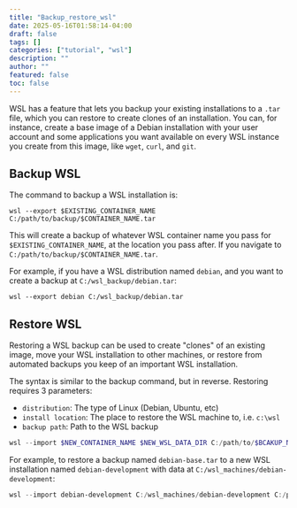 ```yaml
---
title: "Backup_restore_wsl"
date: 2025-05-16T01:58:14-04:00
draft: false
tags: []
categories: ["tutorial", "wsl"]
description: ""
author: ""
featured: false
toc: false
---
```


WSL has a feature that lets you backup your existing installations to a `.tar` file, which you can restore to create clones of an installation. You can, for instance, create a base image of a Debian installation with your user account and some applications you want available on every WSL instance you create from this image, like `wget`, `curl`, and `git`.

## Backup WSL

The command to backup a WSL installation is:

```shell
wsl --export $EXISTING_CONTAINER_NAME C:/path/to/backup/$CONTAINER_NAME.tar
```

This will create a backup of whatever WSL container name you pass for `$EXISTING_CONTAINER_NAME`, at the location you pass after. If you navigate to `C:/path/to/backup/$CONTAINER_NAME.tar`.

For example, if you have a WSL distribution named `debian`, and you want to create a backup at `C:/wsl_backup/debian.tar`:

```shell
wsl --export debian C:/wsl_backup/debian.tar
```

## Restore WSL

Restoring a WSL backup can be used to create "clones" of an existing image, move your WSL installation to other machines, or restore from automated backups you keep of an important WSL installation.

The syntax is similar to the backup command, but in reverse. Restoring requires 3 parameters:

* `distribution`: The type of Linux (Debian, Ubuntu, etc)
* `install location`: The place to restore the WSL machine to, i.e. `c:\wsl`
* `backup path`: Path to the WSL backup

```powershell
wsl --import $NEW_CONTAINER_NAME $NEW_WSL_DATA_DIR C:/path/to/$BCAKUP_NAME.tar
```

For example, to restore a backup named `debian-base.tar` to a new WSL installation named `debian-development` with data at `C:/wsl_machines/debian-development`:

```powershell
wsl --import debian-development C:/wsl_machines/debian-development C:/path/to/debian.tar
```
